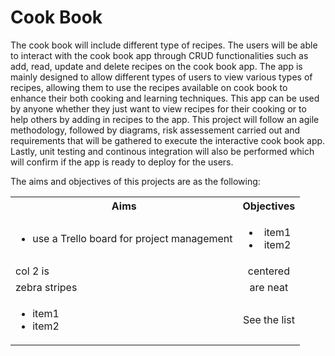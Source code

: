 # Cook Book
The cook book will include different type of recipes. The users will be able to interact with the cook book app through CRUD functionalities such as add, read, update and delete recipes on the cook book app. The app is mainly designed to allow different types of users to view various types of recipes, allowing them to use the recipes available on cook book to enhance their both cooking and learning techniques. This app can be used by anyone whether they just want to view recipes for their cooking or to help others by adding in recipes to the app. This project will follow an agile methodology, followed by diagrams, risk assessement carried out and requirements that will be gathered to execute the interactive cook book app. Lastly, unit testing and continous integration will also be performed which will confirm if the app is ready to deploy for the users. 

The aims and objectives of this projects are as the following:
<table>
  <body>
    <tr>
      <th>Aims </th>
      <th align="center">Objectives</th> 
    </tr>
    <tr>
      <td><ul><li>use a Trello board for project management</li></ul></td>
      <td align="center"><ul>
          <li>item1</li>
          <li>item2</li>
        </ul></td>
    </tr>
    <tr>
      <td>col 2 is</td>
      <td align="center">centered</td>
    </tr>
    <tr>
      <td>zebra stripes</td>
      <td align="center">are neat</td>
    </tr>
    <tr>
      <td>
        <ul>
          <li>item1</li>
          <li>item2</li>
        </ul>
      </td>
      <td align="center">See the list</td>
    </tr>
  </body>
</table>
